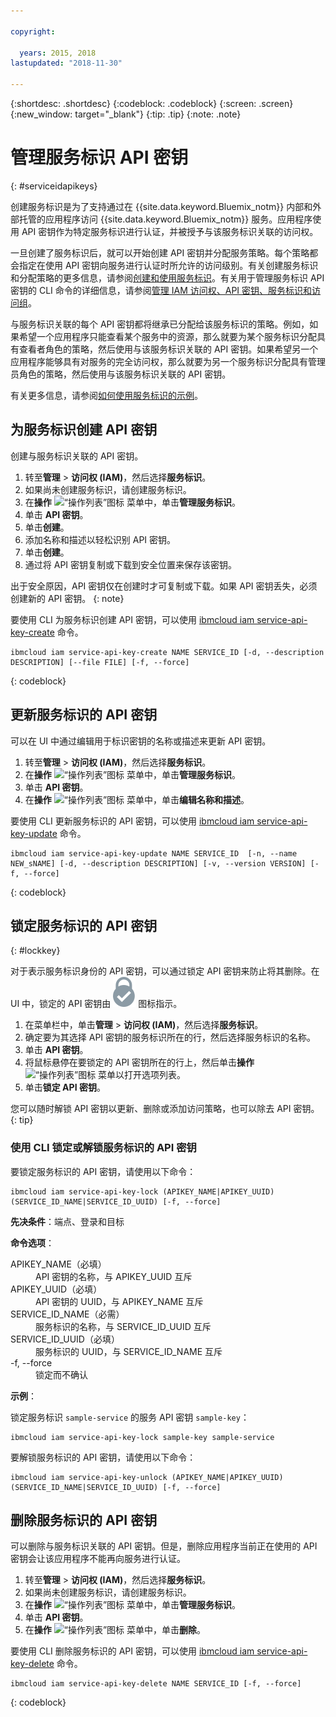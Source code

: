 ```yaml
---

copyright:

  years: 2015, 2018
lastupdated: "2018-11-30"

---
```


{:shortdesc: .shortdesc}
{:codeblock: .codeblock}
{:screen: .screen}
{:new_window: target="_blank"}
{:tip: .tip}
{:note: .note}


# 管理服务标识 API 密钥
{: #serviceidapikeys}

创建服务标识是为了支持通过在 {{site.data.keyword.Bluemix_notm}} 内部和外部托管的应用程序访问 {{site.data.keyword.Bluemix_notm}} 服务。应用程序使用 API 密钥作为特定服务标识进行认证，并被授予与该服务标识关联的访问权。

一旦创建了服务标识后，就可以开始创建 API 密钥并分配服务策略。每个策略都会指定在使用 API 密钥向服务进行认证时所允许的访问级别。有关创建服务标识和分配策略的更多信息，请参阅[创建和使用服务标识](/docs/iam/serviceid.html#serviceids)。有关用于管理服务标识 API 密钥的 CLI 命令的详细信息，请参阅[管理 IAM 访问权、API 密钥、服务标识和访问组](/docs/cli/reference/ibmcloud/cli_api_policy.html#ibmcloud_commands_iam)。

与服务标识关联的每个 API 密钥都将继承已分配给该服务标识的策略。例如，如果希望一个应用程序只能查看某个服务中的资源，那么就要为某个服务标识分配具有查看者角色的策略，然后使用与该服务标识关联的 API 密钥。如果希望另一个应用程序能够具有对服务的完全访问权，那么就要为另一个服务标识分配具有管理员角色的策略，然后使用与该服务标识关联的 API 密钥。

有关更多信息，请参阅[如何使用服务标识的示例](/docs/iam/serviceid.html#examples-of-how-to-use-a-service-id)。

## 为服务标识创建 API 密钥

创建与服务标识关联的 API 密钥。

1. 转至**管理** &gt; **访问权 (IAM)**，然后选择**服务标识**。
2. 如果尚未创建服务标识，请创建服务标识。
3. 在**操作** ![“操作列表”图标](../icons/action-menu-icon.svg) 菜单中，单击**管理服务标识**。
4. 单击 **API 密钥**。
5. 单击**创建**。
6. 添加名称和描述以轻松识别 API 密钥。
7. 单击**创建**。
8. 通过将 API 密钥复制或下载到安全位置来保存该密钥。

出于安全原因，API 密钥仅在创建时才可复制或下载。如果 API 密钥丢失，必须创建新的 API 密钥。
{: note}

要使用 CLI 为服务标识创建 API 密钥，可以使用 [ibmcloud iam service-api-key-create](/docs/cli/reference/ibmcloud/cli_api_policy.html#ibmcloud_iam_api_key_create) 命令。
```
ibmcloud iam service-api-key-create NAME SERVICE_ID [-d, --description DESCRIPTION] [--file FILE] [-f, --force]
```
{: codeblock}

## 更新服务标识的 API 密钥

可以在 UI 中通过编辑用于标识密钥的名称或描述来更新 API 密钥。

1. 转至**管理** &gt; **访问权 (IAM)**，然后选择**服务标识**。
2. 在**操作** ![“操作列表”图标](../icons/action-menu-icon.svg) 菜单中，单击**管理服务标识**。
3. 单击 **API 密钥**。
4. 在**操作** ![“操作列表”图标](../icons/action-menu-icon.svg) 菜单中，单击**编辑名称和描述**。

要使用 CLI 更新服务标识的 API 密钥，可以使用 [ibmcloud iam service-api-key-update](/docs/cli/reference/ibmcloud/cli_api_policy.html#ibmcloud_iam_api_key_update) 命令。
```
ibmcloud iam service-api-key-update NAME SERVICE_ID  [-n, --name NEW_sNAME] [-d, --description DESCRIPTION] [-v, --version VERSION] [-f, --force]
```
{: codeblock}

## 锁定服务标识的 API 密钥
{: #lockkey}

对于表示服务标识身份的 API 密钥，可以通过锁定 API 密钥来防止将其删除。在 UI 中，锁定的 API 密钥由 ![“已锁定”图标](images/locked.svg "已锁定") 图标指示。

1. 在菜单栏中，单击**管理** &gt; **访问权 (IAM)**，然后选择**服务标识**。
2. 确定要为其选择 API 密钥的服务标识所在的行，然后选择服务标识的名称。
3. 单击 **API 密钥**。
4. 将鼠标悬停在要锁定的 API 密钥所在的行上，然后单击**操作** ![“操作列表”图标](../icons/action-menu-icon.svg) 菜单以打开选项列表。
5. 单击**锁定 API 密钥**。

您可以随时解锁 API 密钥以更新、删除或添加访问策略，也可以除去 API 密钥。
{: tip}

### 使用 CLI 锁定或解锁服务标识的 API 密钥

要锁定服务标识的 API 密钥，请使用以下命令：

```
ibmcloud iam service-api-key-lock (APIKEY_NAME|APIKEY_UUID) (SERVICE_ID_NAME|SERVICE_ID_UUID) [-f, --force]
```

<strong>先决条件</strong>：端点、登录和目标

<strong>命令选项</strong>：
<dl>
  <dt>APIKEY_NAME（必填）</dt>
  <dd>API 密钥的名称，与 APIKEY_UUID 互斥 </dd>
  <dt>APIKEY_UUID（必填）</dt>
  <dd>API 密钥的 UUID，与 APIKEY_NAME 互斥 </dd>
  <dt>SERVICE_ID_NAME（必需）</dt>
  <dd>服务标识的名称，与 SERVICE_ID_UUID 互斥 </dd>
  <dt>SERVICE_ID_UUID（必填）</dt>
  <dd>服务标识的 UUID，与 SERVICE_ID_NAME 互斥 </dd>
  <dt>-f, --force</dt>
  <dd>锁定而不确认</dd>
</dl>

<strong>示例</strong>：

锁定服务标识 `sample-service` 的服务 API 密钥 `sample-key`：

```
ibmcloud iam service-api-key-lock sample-key sample-service
```

要解锁服务标识的 API 密钥，请使用以下命令：

```
ibmcloud iam service-api-key-unlock (APIKEY_NAME|APIKEY_UUID) (SERVICE_ID_NAME|SERVICE_ID_UUID) [-f, --force]
```


## 删除服务标识的 API 密钥

可以删除与服务标识关联的 API 密钥。但是，删除应用程序当前正在使用的 API 密钥会让该应用程序不能再向服务进行认证。

1. 转至**管理** &gt; **访问权 (IAM)**，然后选择**服务标识**。
2. 如果尚未创建服务标识，请创建服务标识。
3. 在**操作** ![“操作列表”图标](../icons/action-menu-icon.svg) 菜单中，单击**管理服务标识**。
4. 单击 **API 密钥**。
5. 在**操作** ![“操作列表”图标](../icons/action-menu-icon.svg) 菜单中，单击**删除**。

要使用 CLI 删除服务标识的 API 密钥，可以使用 [ibmcloud iam service-api-key-delete](/docs/cli/reference/ibmcloud/cli_api_policy.html#ibmcloud_iam_api_key_delete) 命令。
```
ibmcloud iam service-api-key-delete NAME SERVICE_ID [-f, --force]
```
{: codeblock}

